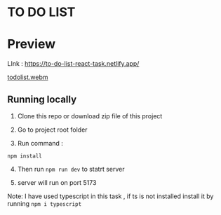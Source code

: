 # TO DO LIST

# Preview
LInk : https://to-do-list-react-task.netlify.app/

[todolist.webm](https://github.com/mayank0274/react-assignment-todoList/assets/113236810/ff0c8a78-871b-4d09-9012-142ce3ff550a)


## Running locally

1. Clone this repo or download zip file of this project

2. Go to project root folder

3. Run command :

```
npm install

```

4. Then run `npm run dev` to statrt server

5. server will run on port 5173

Note: I have used typescript in this task , if ts is not installed install it by running `npm i typescript`
